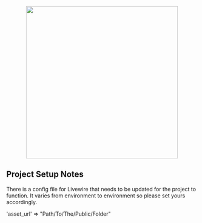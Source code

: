 <p align="center"><img src="https://i.imgur.com/xbM986z.png" width="400"></p>

## Project Setup Notes

There is a config file for Livewire that needs to be updated for the project to function. It varies from environment to environment so please set yours accordingly.

'asset_url' => "Path/To/The/Public/Folder"
